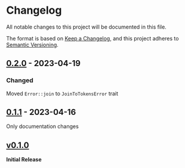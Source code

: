 # Changelog
All notable changes to this project will be documented in this file.

The format is based on [Keep a Changelog](https://keepachangelog.com/en/1.0.0/),
and this project adheres to [Semantic Versioning](https://semver.org/spec/v2.0.0.html).

<!-- ## [Unreleased] -->
## [0.2.0] - 2023-04-19
### Changed
Moved `Error::join` to `JoinToTokensError` trait

## [0.1.1] - 2023-04-16
Only documentation changes

## [v0.1.0] 
**Initial Release**

[unreleased]: https://github.com/ModProg/manyhow/compare/v0.2.0...HEAD
[0.2.0]: https://github.com/ModProg/manyhow/compare/v0.1.1...v0.2.0
[0.1.1]: https://github.com/ModProg/manyhow/compare/v0.1.0...v0.1.1
[v0.1.0]: https://github.com/ModProg/manyhow/tree/v0.1.0
